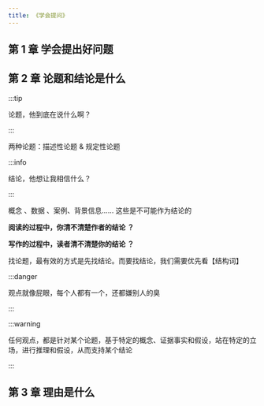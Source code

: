 ```yaml
---
title: 《学会提问》
---
```


## 第 1 章 学会提出好问题


## 第 2 章 论题和结论是什么

:::tip

论题，他到底在说什么啊？

:::


两种论题：描述性论题 & 规定性论题


:::info

结论，他想让我相信什么？

:::

概念 、数据 、案例、背景信息…… 这些是不可能作为结论的


**阅读的过程中，你清不清楚作者的结论 ？**

**写作的过程中，读者清不清楚你的结论 ？**



找论题，最有效的方式是先找结论。而要找结论，我们需要优先看【结构词】


:::danger

观点就像屁眼，每个人都有一个，还都嫌别人的臭

:::

:::warning

任何观点，都是针对某个论题，基于特定的概念、证据事实和假设，站在特定的立场，进行推理和假设，从而支持某个结论

:::




## 第 3 章 理由是什么




